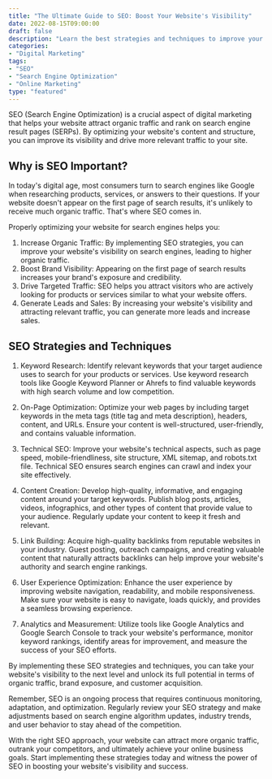 ```yaml
---
title: "The Ultimate Guide to SEO: Boost Your Website's Visibility"
date: 2022-08-15T09:00:00
draft: false
description: "Learn the best strategies and techniques to improve your website's SEO and increase its visibility on search engines."
categories:
- "Digital Marketing"
tags:
- "SEO"
- "Search Engine Optimization"
- "Online Marketing"
type: "featured"
---
```


SEO (Search Engine Optimization) is a crucial aspect of digital marketing that helps your website attract organic traffic and rank on search engine result pages (SERPs). By optimizing your website's content and structure, you can improve its visibility and drive more relevant traffic to your site.

## Why is SEO Important?

In today's digital age, most consumers turn to search engines like Google when researching products, services, or answers to their questions. If your website doesn't appear on the first page of search results, it's unlikely to receive much organic traffic. That's where SEO comes in.

Properly optimizing your website for search engines helps you:

1. Increase Organic Traffic: By implementing SEO strategies, you can improve your website's visibility on search engines, leading to higher organic traffic.
2. Boost Brand Visibility: Appearing on the first page of search results increases your brand's exposure and credibility.
3. Drive Targeted Traffic: SEO helps you attract visitors who are actively looking for products or services similar to what your website offers.
4. Generate Leads and Sales: By increasing your website's visibility and attracting relevant traffic, you can generate more leads and increase sales.

## SEO Strategies and Techniques

1. Keyword Research: Identify relevant keywords that your target audience uses to search for your products or services. Use keyword research tools like Google Keyword Planner or Ahrefs to find valuable keywords with high search volume and low competition.

2. On-Page Optimization: Optimize your web pages by including target keywords in the meta tags (title tag and meta description), headers, content, and URLs. Ensure your content is well-structured, user-friendly, and contains valuable information.

3. Technical SEO: Improve your website's technical aspects, such as page speed, mobile-friendliness, site structure, XML sitemap, and robots.txt file. Technical SEO ensures search engines can crawl and index your site effectively.

4. Content Creation: Develop high-quality, informative, and engaging content around your target keywords. Publish blog posts, articles, videos, infographics, and other types of content that provide value to your audience. Regularly update your content to keep it fresh and relevant.

5. Link Building: Acquire high-quality backlinks from reputable websites in your industry. Guest posting, outreach campaigns, and creating valuable content that naturally attracts backlinks can help improve your website's authority and search engine rankings.

6. User Experience Optimization: Enhance the user experience by improving website navigation, readability, and mobile responsiveness. Make sure your website is easy to navigate, loads quickly, and provides a seamless browsing experience.

7. Analytics and Measurement: Utilize tools like Google Analytics and Google Search Console to track your website's performance, monitor keyword rankings, identify areas for improvement, and measure the success of your SEO efforts.

By implementing these SEO strategies and techniques, you can take your website's visibility to the next level and unlock its full potential in terms of organic traffic, brand exposure, and customer acquisition.

Remember, SEO is an ongoing process that requires continuous monitoring, adaptation, and optimization. Regularly review your SEO strategy and make adjustments based on search engine algorithm updates, industry trends, and user behavior to stay ahead of the competition.

With the right SEO approach, your website can attract more organic traffic, outrank your competitors, and ultimately achieve your online business goals. Start implementing these strategies today and witness the power of SEO in boosting your website's visibility and success.
